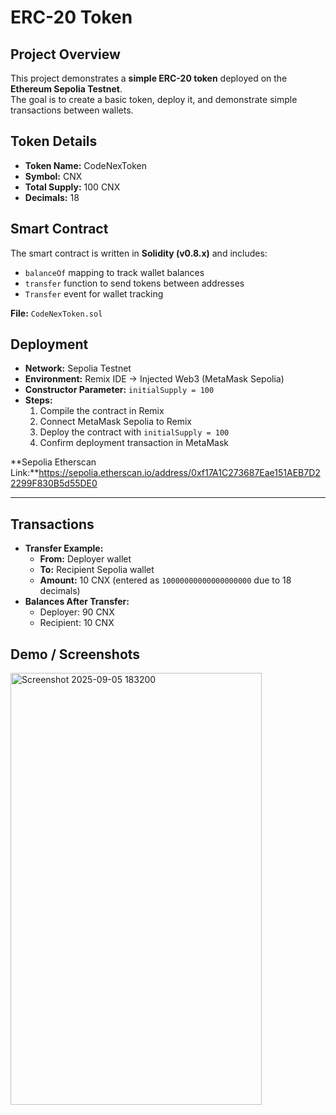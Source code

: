 # ERC-20 Token

## Project Overview
This project demonstrates a **simple ERC-20 token** deployed on the **Ethereum Sepolia Testnet**.  
The goal is to create a basic token, deploy it, and demonstrate simple transactions between wallets.

## Token Details
- **Token Name:** CodeNexToken  
- **Symbol:** CNX  
- **Total Supply:** 100 CNX  
- **Decimals:** 18  


## Smart Contract
The smart contract is written in **Solidity (v0.8.x)** and includes:
- `balanceOf` mapping to track wallet balances  
- `transfer` function to send tokens between addresses  
- `Transfer` event for wallet tracking  

**File:** `CodeNexToken.sol`


## Deployment
- **Network:** Sepolia Testnet  
- **Environment:** Remix IDE → Injected Web3 (MetaMask Sepolia)  
- **Constructor Parameter:** `initialSupply = 100`  
- **Steps:**
  1. Compile the contract in Remix  
  2. Connect MetaMask Sepolia to Remix  
  3. Deploy the contract with `initialSupply = 100`  
  4. Confirm deployment transaction in MetaMask  

**Sepolia Etherscan Link:**https://sepolia.etherscan.io/address/0xf17A1C273687Eae151AEB7D22299F830B5d55DE0 

---

## Transactions
- **Transfer Example:**  
  - **From:** Deployer wallet  
  - **To:** Recipient Sepolia wallet  
  - **Amount:** 10 CNX (entered as `10000000000000000000` due to 18 decimals)  
- **Balances After Transfer:**
  - Deployer: 90 CNX  
  - Recipient: 10 CNX  


## Demo / Screenshots
<img width="402" height="691" alt="Screenshot 2025-09-05 183200" src="https://github.com/user-attachments/assets/f312a8c4-1d58-4dfb-8567-fb3879eb0e11" />


